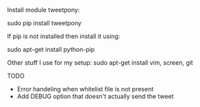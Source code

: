 Install module tweetpony:

sudo pip install tweetpony

If pip is not installed then install it using:

sudo apt-get install python-pip

Other stuff I use for my setup:
sudo apt-get install vim, screen, git

TODO
* Error handeling when whitelist file is not present
* Add DEBUG option that doesn't actually send the tweet
